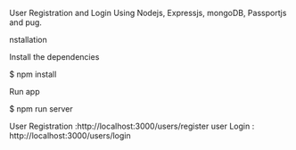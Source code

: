  
User Registration and Login Using Nodejs, Expressjs, mongoDB, Passportjs and pug.

nstallation

Install the dependencies

$ npm install

Run app

$ npm run server

User Registration :http://localhost:3000/users/register
user Login : http://localhost:3000/users/login

